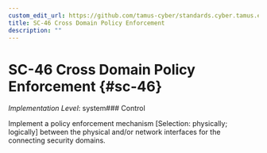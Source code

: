 ```yaml
---
custom_edit_url: https://github.com/tamus-cyber/standards.cyber.tamus.edu/tree/main/static/content/tamus.edu/TAMUS_profile.xml
title: SC-46 Cross Domain Policy Enforcement
description: ""
---
```


# SC-46 Cross Domain Policy Enforcement {#sc-46}

_Implementation Level_: system### Control

Implement a policy enforcement mechanism [Selection: physically; logically] between the physical and/or network interfaces for the connecting security domains.

